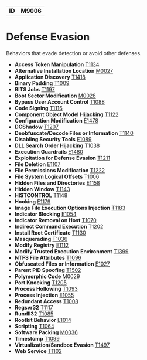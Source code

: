 |||
|--|-----|
|**ID**|**M9006**|

# Defense Evasion #
Behaviors that evade detection or avoid other defenses.

* **Access Token Manipulation** [T1134](https://github.com/MBCProject/mbc-markdown/blob/master/defense-evasion/access-token.md)
* **Alternative Installation Location** [M0027](https://github.com/MBCProject/mbc-markdown/blob/master/defense-evasion/alter-install-location.md)
* **Application Discovery** [T1418](https://github.com/MBCProject/mbc-markdown/blob/master/discovery/app-discover.md)
* **Binary Padding** [T1009](https://github.com/MBCProject/mbc-markdown/blob/master/defense-evasion/binary-pad.md)
* **BITS Jobs** [T1197](https://github.com/MBCProject/mbc-markdown/blob/master/defense-evasion/bits-jobs.md)
* **Boot Sector Modification** [M0028](https://github.com/MBCProject/mbc-markdown/blob/master/defense-evasion/boot-sector-mod.md)
* **Bypass User Account Control** [T1088](https://github.com/MBCProject/mbc-markdown/blob/master/defense-evasion/bypass-user-acct-cntl.md)
* **Code Signing** [T1116](https://github.com/MBCProject/mbc-markdown/blob/master/defense-evasion/code-signing.md)
* **Component Object Model Hijacking** [T1122](https://github.com/MBCProject/mbc-markdown/blob/master/defense-evasion/component-hijack.md)
* **Configuration Modification** [E1478](https://github.com/MBCProject/mbc-markdown/blob/master/defense-evasion/config-mod.md)
* **DCShadow** [T1207](https://github.com/MBCProject/mbc-markdown/blob/master/defense-evasion/dcshadow.md)
* **Deobfuscate/Decode Files or Information** [T1140](https://github.com/MBCProject/mbc-markdown/blob/master/defense-evasion/deobfuscate-files.md)
* **Disabling Security Tools** [E1089](https://github.com/MBCProject/mbc-markdown/blob/master/defense-evasion/disable-security-tools.md)
* **DLL Search Order Hijacking** [T1038](https://github.com/MBCProject/mbc-markdown/blob/master/privilege-escalation/dll-search-order-hijack.md)
* **Execution Guardrails** [E1480](https://github.com/MBCProject/mbc-markdown/blob/master/anti-behavioral-analysis/execution-guardrails.md)
* **Exploitation for Defense Evasion** [T1211](https://github.com/MBCProject/mbc-markdown/blob/master/defense-evasion/exploit-for-defense.md)
* **File Deletion** [E1107](https://github.com/MBCProject/mbc-markdown/blob/master/defense-evasion/file-deletion.md)
* **File Permissions Modification** [T1222](https://github.com/MBCProject/mbc-markdown/blob/master/defense-evasion/file-permission-mod.md)
* **File System Logical Offsets** [T1006](https://github.com/MBCProject/mbc-markdown/blob/master/defense-evasion/file-sys-logical-offset.md)
* **Hidden Files and Directories** [E1158](https://github.com/MBCProject/mbc-markdown/blob/master/defense-evasion/hidden-files.md)
* **Hidden Window** [T1143](https://github.com/MBCProject/mbc-markdown/blob/master/defense-evasion/hidden-window.md)
* **HISTCONTROL** [T1148](https://github.com/MBCProject/mbc-markdown/blob/master/defense-evasion/histcontrol.md)
* **Hooking** [E1179](https://github.com/MBCProject/mbc-markdown/blob/master/credential-access/hooking.md)
* **Image File Execution Options Injection** [T1183](https://github.com/MBCProject/mbc-markdown/blob/master/defense-evasion/image-file-exe-opt-inj.md)
* **Indicator Blocking** [E1054](https://github.com/MBCProject/mbc-markdown/blob/master/defense-evasion/indicator-blocking.md)
* **Indicator Removal on Host** [T1070](https://github.com/MBCProject/mbc-markdown/blob/master/defense-evasion/indicator-remove-host.md)
* **Indirect Command Execution** [T1202](https://github.com/MBCProject/mbc-markdown/blob/master/defense-evasion/indirect-command.md)
* **Install Root Certificate** [T1130](https://github.com/MBCProject/mbc-markdown/blob/master/defense-evasion/install-root-cert.md)
* **Masquerading** [T1036](https://github.com/MBCProject/mbc-markdown/blob/master/defense-evasion/masquerading.md)
* **Modify Registry** [E1112](https://github.com/MBCProject/mbc-markdown/blob/master/defense-evasion/modify-reg.md)
* **Modify Trusted Execution Environment** [T1399](https://github.com/MBCProject/mbc-markdown/blob/master/defense-evasion/mod-trust-exe-environ.md)
* **NTFS File Attributes** [T1096](https://github.com/MBCProject/mbc-markdown/blob/master/defense-evasion/ntfs-file-attr.md)
* **Obfuscated Files or Information** [E1027](https://github.com/MBCProject/mbc-markdown/blob/master/defense-evasion/obfuscate-files.md)
* **Parent PID Spoofing** [T1502](https://github.com/MBCProject/mbc-markdown/blob/master/defense-evasion/parent-pid-spoof.md)
* **Polymorphic Code** [M0029](https://github.com/MBCProject/mbc-markdown/blob/master/defense-evasion/polymorphic-code.md)
* **Port Knocking** [T1205](https://github.com/MBCProject/mbc-markdown/blob/master/command-and-control/port-knocking.md)
* **Process Hollowing** [T1093](https://github.com/MBCProject/mbc-markdown/blob/master/defense-evasion/process-hollow.md)
* **Process Injection** [E1055](https://github.com/MBCProject/mbc-markdown/blob/master/defense-evasion/process-inject.md)
* **Redundant Access** [T1008](https://github.com/MBCProject/mbc-markdown/blob/master/defense-evasion/redundant-access.md)
* **Regsvr32** [T1117](https://github.com/MBCProject/mbc-markdown/blob/master/defense-evasion/regsvr32.md)
* **Rundll32** [T1085](https://github.com/MBCProject/mbc-markdown/blob/master/defense-evasion/rundll32.md)
* **Rootkit Behavior** [E1014](https://github.com/MBCProject/mbc-markdown/blob/master/defense-evasion/rootkit-behavior.md)
* **Scripting** [T1064](https://github.com/MBCProject/mbc-markdown/blob/master/execution/scripting.md)
* **Software Packing** [M0036](https://github.com/MBCProject/mbc-markdown/blob/master/anti-static-analysis/software-packing.md)
* **Timestomp** [T1099](https://github.com/MBCProject/mbc-markdown/blob/master/defense-evasion/timestomp.md)
* **Virtualization/Sandbox Evasion** [T1497](https://github.com/MBCProject/mbc-markdown/blob/master/defense-evasion/virtualization-sandbox-evade.md)
* **Web Service** [T1102](https://github.com/MBCProject/mbc-markdown/blob/master/command-and-control/web-service.md)